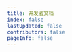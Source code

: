 ```yaml
---
title: 开发者文档
index: false
lastUpdated: false
contributors: false
pageInfo: false
---
```


<Catalog></Catalog>